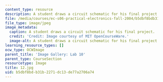 ```yaml
---
content_type: resource
description: A student draws a circuit schematic for his final project.
file: /media/courses/ec-s06-practical-electronics-fall-2004/b5dbf8bdb31b2271dc13de77a2706a74_12.jpg
file_type: image/jpeg
image_metadata:
  caption: A student draws a circuit schematic for his final project.
  credit: 'Credit: Image courtesy of MIT OpenCourseWare.'
  image-alt: A student draws a circuit schematic for his final project.
learning_resource_types: []
ocw_type: OCWImage
parent_title: 'Image Gallery: Lab 10'
parent_type: CourseSection
resourcetype: Image
title: 12.jpg
uid: b5dbf8bd-b31b-2271-dc13-de77a2706a74
---
```


